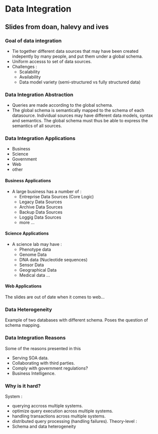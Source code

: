 # Data Integration

## Slides from doan, halevy and ives


### Goal of data integration

 - Tie together different data sources that may have been created indepently by many people, and put them under a global schema.
 - Uniform accesss to set of data sources.
 - Challenges :
   - Scalability
   - Availability
   - Data model variety (semi-structured vs fully structured data)
   

### Data Integration Abstraction

 - Queries are made according to the global schema.
 - The global schema is semantically mapped to the schema of each datasource. Individual sources may have different data models, syntax and semantics. The global schema must thus be able to express the semantics of all sources.
 
### Data Integration Applications

 - Business
 - Science
 - Government
 - Web
 - other


#### Business Applications

 - A large business has a number of :
   - Entreprise Data Sources (Core Logic)
   - Legacy Data Sources
   - Archive Data Sources
   - Backup Data Sources
   - Loggig Data Sources
   - more ...

#### Science Applications

- A science lab may have :
   - Phenotype data
   - Genome Data
   - DNA data (Nucleotide sequences)
   - Sensor Data
   - Geographical Data
   - Medical data ...

#### Web Applications

The slides are out of date when it comes to web...

### Data Heterogeneity

Example of two databases with different schema. Poses the question of schema mapping.

### Data Integration Reasons

Some of the reasons presented in this 

 - Serving SOA data.
 - Collaborating with third parties.
 - Comply with government regulations?
 - Business Intelligence.

### Why is it hard?

System :
 - querying accross multiple systems.
 - optimize query execution across multiple systems.
 - handling transactions across multiple systems.
 - distributed query processing (handling failures).
Theory-level :
 - Schema and data heterogeneity